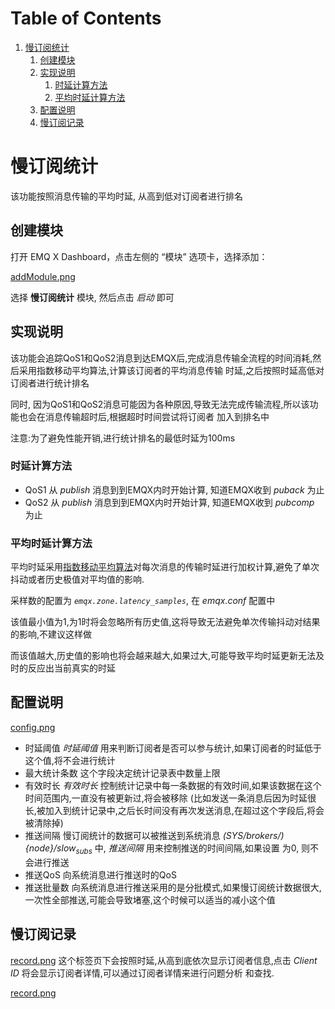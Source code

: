 
# Table of Contents

1.  [慢订阅统计](#org10c5186)
    1.  [创建模块](#org395e425)
    2.  [实现说明](#orgdd4d5d6)
        1.  [时延计算方法](#org693a7e9)
        2.  [平均时延计算方法](#org712747a)
    3.  [配置说明](#orgcd5b688)
    4.  [慢订阅记录](#orgb3ce581)


<a id="org10c5186"></a>

# 慢订阅统计

该功能按照消息传输的平均时延, 从高到低对订阅者进行排名


<a id="org395e425"></a>

## 创建模块

打开 EMQ X Dashboard，点击左侧的 “模块” 选项卡，选择添加：

[addModule.png](./assets/slow_subscribers_statistics_1.png)

选择 ****慢订阅统计**** 模块, 然后点击 *启动* 即可


<a id="orgdd4d5d6"></a>

## 实现说明

该功能会追踪QoS1和QoS2消息到达EMQX后,完成消息传输全流程的时间消耗,然后采用指数移动平均算法,计算该订阅者的平均消息传输
时延,之后按照时延高低对订阅者进行统计排名

同时, 因为QoS1和QoS2消息可能因为各种原因,导致无法完成传输流程,所以该功能也会在消息传输超时后,根据超时时间尝试将订阅者
加入到排名中

注意:为了避免性能开销,进行统计排名的最低时延为100ms


<a id="org693a7e9"></a>

### 时延计算方法

-   QoS1
    从 *publish* 消息到到EMQX内时开始计算, 知道EMQX收到 *puback* 为止
-   QoS2
    从 *publish* 消息到到EMQX内时开始计算, 知道EMQX收到 *pubcomp* 为止


<a id="org712747a"></a>

### 平均时延计算方法

平均时延采用[指数移动平均算法](https://en.wikipedia.org/wiki/Moving_average#Exponential_moving_average)对每次消息的传输时延进行加权计算,避免了单次抖动或者历史极值对平均值的影响.

采样数的配置为 *`emqx.zone.latency_samples`*, 在 *emqx.conf* 配置中

该值最小值为1,为1时将会忽略所有历史值,这将导致无法避免单次传输抖动对结果的影响,不建议这样做

而该值越大,历史值的影响也将会越来越大,如果过大,可能导致平均时延更新无法及时的反应出当前真实的时延


<a id="orgcd5b688"></a>

## 配置说明

[config.png](./assets/slow_subscribers_statistics_2.png)

-   时延阈值
    *时延阈值* 用来判断订阅者是否可以参与统计,如果订阅者的时延低于这个值,将不会进行统计
-   最大统计条数
    这个字段决定统计记录表中数量上限
-   有效时长
    *有效时长* 控制统计记录中每一条数据的有效时间,如果该数据在这个时间范围内,一直没有被更新过,将会被移除
    (比如发送一条消息后因为时延很长,被加入到统计记录中,之后长时间没有再次发送消息,在超过这个字段后,将会被清除掉)
-   推送间隔
    慢订阅统计的数据可以被推送到系统消息 *\(SYS/brokers/\){node}/slow<sub>subs</sub>* 中, *推送间隔* 用来控制推送的时间间隔,如果设置
    为0, 则不会进行推送
-   推送QoS
    向系统消息进行推送时的QoS
-   推送批量数
    向系统消息进行推送采用的是分批模式,如果慢订阅统计数据很大,一次性全部推送,可能会导致堵塞,这个时候可以适当的减小这个值


<a id="orgb3ce581"></a>

## 慢订阅记录

[record.png](./assets/slow_subscribers_statistics_3.png)
这个标签页下会按照时延,从高到底依次显示订阅者信息,点击 *Client ID* 将会显示订阅者详情,可以通过订阅者详情来进行问题分析
和查找.

[record.png](./assets/slow_subscribers_statistics_4.png)
